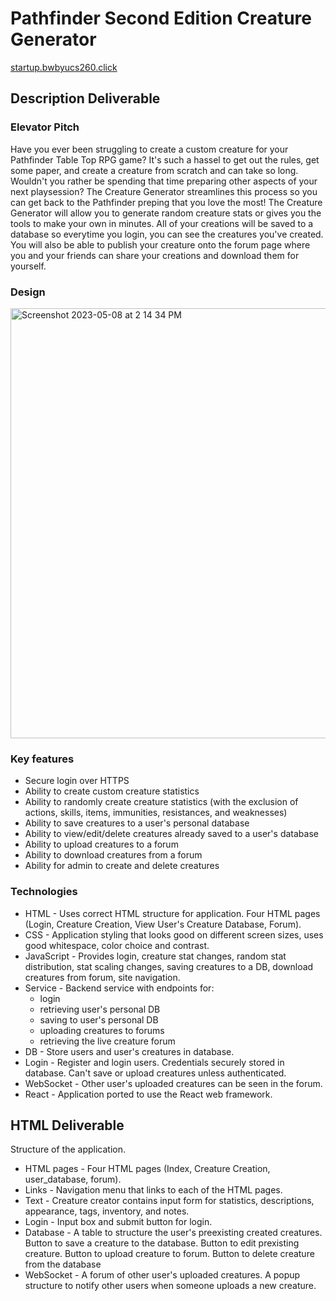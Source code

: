 # Pathfinder Second Edition Creature Generator

[startup.bwbyucs260.click](startup.bwbyucs260.click)

## Description Deliverable

### Elevator Pitch

Have you ever been struggling to create a custom creature for your Pathfinder Table Top RPG game? It's such a hassel to get out the rules, get some paper, and create a creature from scratch and can take so long. Wouldn't you rather be spending that time preparing other aspects of your next playsession? The Creature Generator streamlines this process so you can get back to the Pathfinder preping that you love the most! The Creature Generator will allow you to generate random creature stats or gives you the tools to make your own in minutes. All of your creations will be saved to a database so everytime you login, you can see the creatures you've created. You will also be able to publish your creature onto the forum page where you and your friends can share your creations and download them for yourself.

### Design

<img width="688" alt="Screenshot 2023-05-08 at 2 14 34 PM" src="https://user-images.githubusercontent.com/70551937/236925207-27ef6baa-257a-4a6e-a91c-be0644be0bba.png">

### Key features

* Secure login over HTTPS
* Ability to create custom creature statistics
* Ability to randomly create creature statistics (with the exclusion of actions, skills, items, immunities, resistances, and weaknesses)
* Ability to save creatures to a user's personal database
* Ability to view/edit/delete creatures already saved to a user's database
* Ability to upload creatures to a forum
* Ability to download creatures from a forum
* Ability for admin to create and delete creatures

### Technologies

* HTML - Uses correct HTML structure for application. Four HTML pages (Login, Creature Creation, View User's Creature Database, Forum).
* CSS - Application styling that looks good on different screen sizes, uses good whitespace, color choice and contrast.
* JavaScript - Provides login, creature stat changes, random stat distribution, stat scaling changes, saving creatures to a DB, download creatures from forum, site navigation.
* Service - Backend service with endpoints for:
  - login
  - retrieving user's personal DB
  - saving to user's personal DB
  - uploading creatures to forums
  - retrieving the live creature forum
* DB - Store users and user's creatures in database.
* Login - Register and login users. Credentials securely stored in database. Can't save or upload creatures unless authenticated.
* WebSocket - Other user's uploaded creatures can be seen in the forum.
* React - Application ported to use the React web framework.

## HTML Deliverable

Structure of the application.

* HTML pages - Four HTML pages (Index, Creature Creation, user_database, forum).
* Links - Navigation menu that links to each of the HTML pages.
* Text - Creature creator contains input form for statistics, descriptions, appearance, tags, inventory, and notes.
* Login - Input box and submit button for login.
* Database - A table to structure the user's preexisting created creatures. Button to save a creature to the database. Button to edit prexisting creature. Button to upload creature to forum. Button to delete creature from the database
* WebSocket - A forum of other user's uploaded creatures. A popup structure to notify other users when someone uploads a new creature.

<!-- ## CSS Deliverable

Application appearance.

* Header, footer, and main content body.
* Menu Bar elements.
* Window resizing for all devices and screen sizes.
* Effective contrast and white spacing techniques for all parts of the app.
* Consistent use fonts and colors.

## JavaScript Deliverable

App functionality.

* Login - When you press enter or the login button it takes you to the User's Creature Database page.
* Creature Creation - When you press the save button, it saves all of the informaiton on the creature and stores it into that specific user's database
* Creature Upload - When you press the upload button, it uploads the save of that creature to the real time forum.
* Database - Displays the user's saved creatures. Delete creatures. Load and edit preexisting creatures.
* WebSocket - Upload's creatures to a real time forum where all other users can download.

## Service Deliverable

HTTP service to host the frontend and provide backend for the web application.

* Node.js/Express HTTP service - in progress
* Static middleware for frontend - in progress
* Backend service endpoints - Placeholders for login that stores the current user on the server.
* Frontend calls service endpoints - in progress

## DB Deliverable

Stores and retrieves data from MongoDB.

* MongoDB Atlas database created - in progress
* Endpoints for data - in progress
* Stores data in MongoDB - in progress

** Login Deliverable

User registration and authentication.

* User registration - Creates a new account in the database.
* existing user - Verifies the user's name and password from data stored in the database
* Use MongoDB to store credentials - done!
* Restricts functionality - You cannot vote until you have logged in.

## WebSocket Deliverable

Enables realtime reporting of uploaded creatures from other users.

* Backend listens for WebSocket connection - in progress
* Frontend makes WebSocket connection - in progress
* Data sent over WebSocket connection - in progress
* WebSocket data displayed - Display all user uploaded creatures on the forum in realtime

## React Deliverable

Ports the application over to React.

* Bundled and transpiled - in progress
* Components - Login, creature genorator page
* Router - Routing between login and creature creator components.
* Hooks - UseState to track changes of creature's statistics and saved creatures. -->
